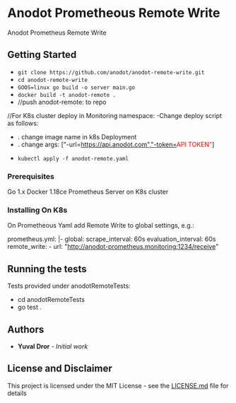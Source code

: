# Anodot Prometheous Remote Write

Anodot Prometheus Remote Write 

## Getting Started

-  `git clone https://github.com/anodot/anodot-remote-write.git`
-  `cd anodot-remote-write`
-  `GOOS=linux go build -o server main.go`
-  `docker build -t anodot-remote .`
- //push anodot-remote:<version> to repo 

//For K8s cluster deploy in Monitoring namespace:
-Change deploy script as follows:
* . change image name in k8s Deployment
* . change  args: ["-url=https://api.anodot.com","-token=<font color="red">API TOKEN"</font>]
- `kubectl apply -f anodot-remote.yaml`


### Prerequisites

Go 1.x 
Docker 1.18ce
Prometheus Server on K8s cluster

### Installing On K8s
On Prometheous Yaml add Remote Write to global settings, e.g.:

  prometheus.yml: |-
    global:
      scrape_interval: 60s
      evaluation_interval: 60s
    remote_write:
      - url: "http://anodot-prometheus.monitoring:1234/receive"

## Running the tests

Tests provided under anodotRemoteTests:
*  cd anodotRemoteTests 
*  go test .


## Authors

* **Yuval Dror** - *Initial work* 

## License and Disclaimer

This project is licensed under the MIT License - see the [LICENSE.md](LICENSE.md) file for details
